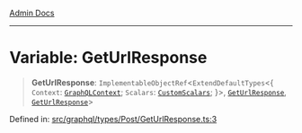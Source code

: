 [Admin Docs](/)

***

# Variable: GetUrlResponse

> **GetUrlResponse**: `ImplementableObjectRef`\<`ExtendDefaultTypes`\<\{ `Context`: [`GraphQLContext`](../../../../context/type-aliases/GraphQLContext.md); `Scalars`: [`CustomScalars`](../../../../scalars/type-aliases/CustomScalars.md); \}\>, [`GetUrlResponse`](../interfaces/GetUrlResponse.md), [`GetUrlResponse`](../interfaces/GetUrlResponse.md)\>

Defined in: [src/graphql/types/Post/GetUrlResponse.ts:3](https://github.com/gautam-divyanshu/talawa-api/blob/1d38acecd3e456f869683fb8dca035a5e42010d5/src/graphql/types/Post/GetUrlResponse.ts#L3)
